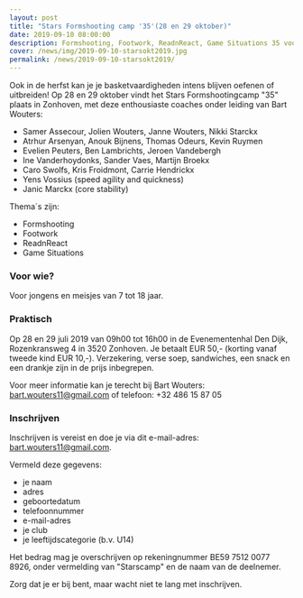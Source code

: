 ```yaml
---
layout: post
title: "Stars Formshooting camp '35'(28 en 29 oktober)"
date: 2019-09-10 08:00:00
description: Formshooting, Footwork, ReadnReact, Game Situations 35 voor spelers van 7 tot 18 jaar 
cover: /news/img/2019-09-10-starsokt2019.jpg
permalink: /news/2019-09-10-starsokt2019/
---
```


Ook in de herfst kan je je basketvaardigheden intens blijven oefenen of uitbreiden! Op 28 en 29 oktober vindt het Stars Formshootingcamp "35" plaats in Zonhoven, met deze enthousiaste coaches onder leiding van Bart Wouters:

- Samer Assecour, Jolien Wouters, Janne Wouters, Nikki Starckx
- Atrhur Arsenyan, Anouk Bijnens, Thomas Odeurs, Kevin Ruymen
- Evelien Peuters, Ben Lambrichts, Jeroen Vandebergh
- Ine Vanderhoydonks, Sander Vaes, Martijn Broekx
- Caro Swolfs, Kris Froidmont, Carrie Hendrickx
- Yens Vossius (speed agility and quickness)
- Janic Marckx (core stability)

Thema´s zijn:
- Formshooting
- Footwork 
- ReadnReact 
- Game Situations

### Voor wie?

Voor jongens en meisjes van 7 tot 18 jaar.

### Praktisch

Op 28 en 29 juli 2019 van 09h00 tot 16h00 in de Evenementenhal Den Dijk, Rozenkransweg 4 in 3520 Zonhoven. Je betaalt EUR 50,- (korting vanaf tweede kind EUR 10,-). 
Verzekering, verse soep, sandwiches, een snack en een drankje zijn in de prijs inbegrepen.

Voor meer informatie kan je terecht bij Bart Wouters:
  [bart.wouters11@gmail.com](mailto:bart.wouters11@gmail.com)
  of telefoon: +32 486 15 87 05

### Inschrijven

Inschrijven is vereist en doe je via dit e-mail-adres: [bart.wouters11@gmail.com](mailto:bart.wouters11@gmail.com). 

Vermeld deze gegevens:
- je naam 
- adres
- geboortedatum
- telefoonnummer
- e-mail-adres
- je club 
- je leeftijdscategorie (b.v. U14)

Het bedrag mag je overschrijven op rekeningnummer BE59 7512 0077 8926, onder vermelding van "Starscamp" en de naam van de deelnemer. 

Zorg dat je er bij bent, maar wacht niet te lang met inschrijven.
